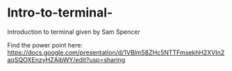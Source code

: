 # Intro-to-terminal-
Introduction to terminal given by Sam Spencer

Find the power point here:
https://docs.google.com/presentation/d/1VBlm58ZHc5NTTFmsekhH2XVIn2aqSQOXEnzyHZAibWY/edit?usp=sharing

